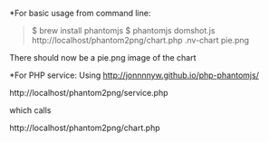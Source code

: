 *For basic usage from command line:

>$ brew install phantomjs
>$ phantomjs domshot.js http://localhost/phantom2png/chart.php .nv-chart pie.png

There should now be a pie.png image of the chart

*For PHP service:
Using http://jonnnnyw.github.io/php-phantomjs/

http://localhost/phantom2png/service.php

which calls

http://localhost/phantom2png/chart.php
